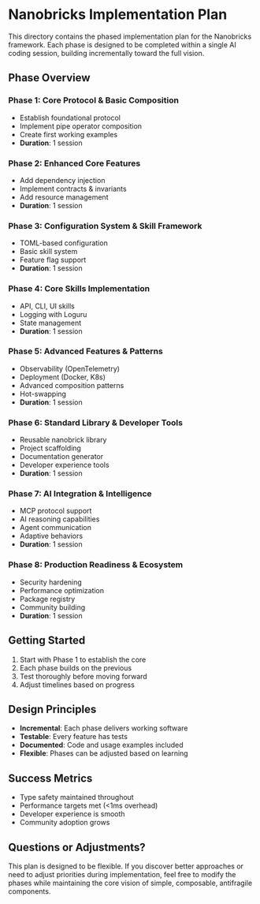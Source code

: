 # Nanobricks Implementation Plan

This directory contains the phased implementation plan for the Nanobricks framework. Each phase is designed to be completed within a single AI coding session, building incrementally toward the full vision.

## Phase Overview

### Phase 1: Core Protocol & Basic Composition

- Establish foundational protocol
- Implement pipe operator composition
- Create first working examples
- **Duration**: 1 session

### Phase 2: Enhanced Core Features

- Add dependency injection
- Implement contracts & invariants
- Add resource management
- **Duration**: 1 session

### Phase 3: Configuration System & Skill Framework

- TOML-based configuration
- Basic skill system
- Feature flag support
- **Duration**: 1 session

### Phase 4: Core Skills Implementation

- API, CLI, UI skills
- Logging with Loguru
- State management
- **Duration**: 1 session

### Phase 5: Advanced Features & Patterns

- Observability (OpenTelemetry)
- Deployment (Docker, K8s)
- Advanced composition patterns
- Hot-swapping
- **Duration**: 1 session

### Phase 6: Standard Library & Developer Tools

- Reusable nanobrick library
- Project scaffolding
- Documentation generator
- Developer experience tools
- **Duration**: 1 session

### Phase 7: AI Integration & Intelligence

- MCP protocol support
- AI reasoning capabilities
- Agent communication
- Adaptive behaviors
- **Duration**: 1 session

### Phase 8: Production Readiness & Ecosystem

- Security hardening
- Performance optimization
- Package registry
- Community building
- **Duration**: 1 session

## Getting Started

1. Start with Phase 1 to establish the core
2. Each phase builds on the previous
3. Test thoroughly before moving forward
4. Adjust timelines based on progress

## Design Principles

- **Incremental**: Each phase delivers working software
- **Testable**: Every feature has tests
- **Documented**: Code and usage examples included
- **Flexible**: Phases can be adjusted based on learning

## Success Metrics

- Type safety maintained throughout
- Performance targets met (<1ms overhead)
- Developer experience is smooth
- Community adoption grows

## Questions or Adjustments?

This plan is designed to be flexible. If you discover better approaches or need to adjust priorities during implementation, feel free to modify the phases while maintaining the core vision of simple, composable, antifragile components.
